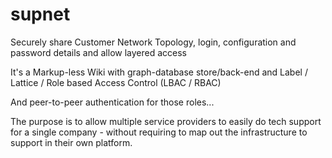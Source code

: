 supnet
======

Securely share Customer Network Topology, login, configuration and password details and allow layered access

It's a Markup-less Wiki with graph-database store/back-end and Label / Lattice / Role based Access Control (LBAC / RBAC)

And peer-to-peer authentication for those roles...

The purpose is to allow multiple service providers to easily do tech support for a single company - without requiring to map out the infrastructure to support in their own platform.